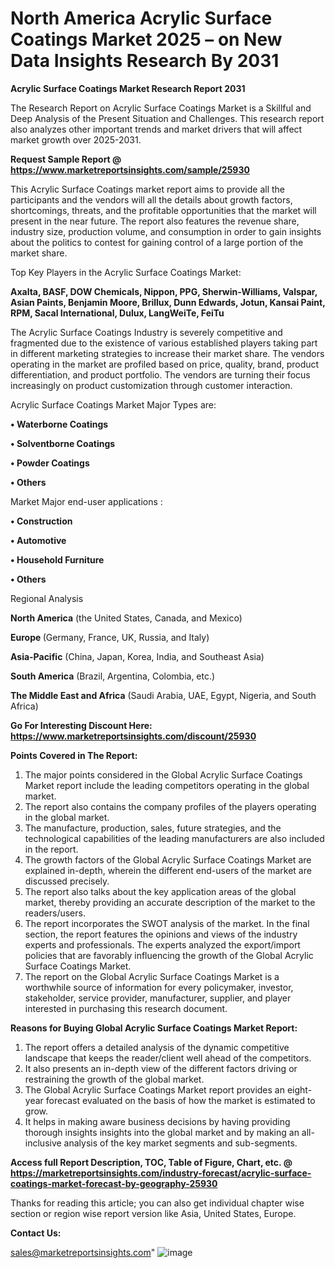 # North America Acrylic Surface Coatings Market 2025 – on New Data Insights Research By 2031

<strong>Acrylic Surface Coatings Market Research Report 2031</strong>

The Research Report on Acrylic Surface Coatings Market is a Skillful and Deep Analysis of the Present Situation and Challenges. This research report also analyzes other important trends and market drivers that will affect market growth over 2025-2031.

<strong>Request Sample Report @ <a href=https://www.marketreportsinsights.com/sample/25930>https://www.marketreportsinsights.com/sample/25930</a></strong>

This Acrylic Surface Coatings market report aims to provide all the participants and the vendors will all the details about growth factors, shortcomings, threats, and the profitable opportunities that the market will present in the near future. The report also features the revenue share, industry size, production volume, and consumption in order to gain insights about the politics to contest for gaining control of a large portion of the market share.

Top Key Players in the Acrylic Surface Coatings Market:

<strong>Axalta, BASF, DOW Chemicals, Nippon, PPG, Sherwin-Williams, Valspar, Asian Paints, Benjamin Moore, Brillux, Dunn Edwards, Jotun, Kansai Paint, RPM, Sacal International, Dulux, LangWeiTe, FeiTu</strong>

The Acrylic Surface Coatings Industry is severely competitive and fragmented due to the existence of various established players taking part in different marketing strategies to increase their market share. The vendors operating in the market are profiled based on price, quality, brand, product differentiation, and product portfolio. The vendors are turning their focus increasingly on product customization through customer interaction.

Acrylic Surface Coatings Market Major Types are:

<strong>• Waterborne Coatings

• Solventborne Coatings

• Powder Coatings

• Others</strong>

Market Major end-user applications :

<strong>• Construction

• Automotive

• Household Furniture

• Others</strong>

Regional Analysis

</u><strong><b>North America</b></strong> (the United States, Canada, and Mexico)

<strong><b>Europe </b></strong>(Germany, France, UK, Russia, and Italy)

<strong><b>Asia-Pacific</b></strong> (China, Japan, Korea, India, and Southeast Asia)

<strong><b>South America</b></strong> (Brazil, Argentina, Colombia, etc.)

<strong><b>The Middle East and Africa</b></strong> (Saudi Arabia, UAE, Egypt, Nigeria, and South Africa)

<strong>Go For Interesting Discount Here: <a href=https://www.marketreportsinsights.com/discount/25930>https://www.marketreportsinsights.com/discount/25930</a></strong>

<strong>Points Covered in The Report:</strong>
<ol>
  <li>The major points considered in the Global Acrylic Surface Coatings Market report include the leading competitors operating in the global market.</li>
  <li>The report also contains the company profiles of the players operating in the global market.</li>
  <li>The manufacture, production, sales, future strategies, and the technological capabilities of the leading manufacturers are also included in the report.</li>
  <li>The growth factors of the Global Acrylic Surface Coatings Market are explained in-depth, wherein the different end-users of the market are discussed precisely.</li>
  <li>The report also talks about the key application areas of the global market, thereby providing an accurate description of the market to the readers/users.</li>
  <li>The report incorporates the SWOT analysis of the market. In the final section, the report features the opinions and views of the industry experts and professionals. The experts analyzed the export/import policies that are favorably influencing the growth of the Global Acrylic Surface Coatings Market.</li>
  <li>The report on the Global Acrylic Surface Coatings Market is a worthwhile source of information for every policymaker, investor, stakeholder, service provider, manufacturer, supplier, and player interested in purchasing this research document.</li>
</ol>
<strong>Reasons for Buying Global Acrylic Surface Coatings Market Report:</strong>

<ol>
  <li>The report offers a detailed analysis of the dynamic competitive landscape that keeps the reader/client well ahead of the competitors.</li>
  <li>It also presents an in-depth view of the different factors driving or restraining the growth of the global market.</li>
  <li>The Global Acrylic Surface Coatings Market report provides an eight-year forecast evaluated on the basis of how the market is estimated to grow.</li>
  <li>It helps in making aware business decisions by having providing thorough insights insights into the global market and by making an all-inclusive analysis of the key market segments and sub-segments.</li>
</ol>
<strong>Access full Report Description, TOC, Table of Figure, Chart, etc. @ <a href=https://marketreportsinsights.com/industry-forecast/acrylic-surface-coatings-market-forecast-by-geography-25930>https://marketreportsinsights.com/industry-forecast/acrylic-surface-coatings-market-forecast-by-geography-25930</a></strong>


Thanks for reading this article; you can also get individual chapter wise section or region wise report version like Asia, United States, Europe.

<strong>Contact Us:</strong>

sales@marketreportsinsights.com"
![image](https://github.com/user-attachments/assets/7e16d58c-ee70-462c-bb94-8ab848565c88)
